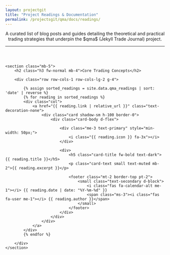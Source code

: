 ```yaml
---
layout: projectgit
title: "Project Readings & Documentation"
permalink: /projectsgit/qma/docs/readings/
---
```


<div class="container my-5">
    <header class="mb-5">
        <p class="lead">A curated list of blog posts and guides detailing the theoretical and practical trading strategies that underpin the $qma$ (Jekyll Trade Journal) project.</p>
        <hr>
    </header>

    <section class="mb-5">
        <h2 class="h3 fw-normal mb-4">Core Trading Concepts</h2>
        
        <div class="row row-cols-1 row-cols-lg-2 g-4">
            
            {% assign sorted_readings = site.data.qma_readings | sort: 'date' | reverse %}
            {% for reading in sorted_readings %}
            <div class="col">
                <a href="{{ reading.link | relative_url }}" class="text-decoration-none">
                    <div class="card shadow-sm h-100 border-0">
                        <div class="card-body d-flex">
                            
                            <div class="me-3 text-primary" style="min-width: 50px;">
                                <i class="{{ reading.icon }} fa-3x"></i>
                            </div>
                            
                            <div>
                                <h5 class="card-title fw-bold text-dark">{{ reading.title }}</h5>
                                <p class="card-text small text-muted mb-2">{{ reading.excerpt }}</p>
                                
                                <footer class="mt-2 border-top pt-2">
                                    <small class="text-secondary d-block">
                                        <i class="fas fa-calendar-alt me-1"></i> {{ reading.date | date: "%Y-%m-%d" }} 
                                        <span class="ms-3"><i class="fas fa-user me-1"></i> {{ reading.author }}</span>
                                    </small>
                                </footer>
                            </div>
                        </div>
                    </div>
                </a>
            </div>
            {% endfor %}
            
        </div>
    </section>

</div>